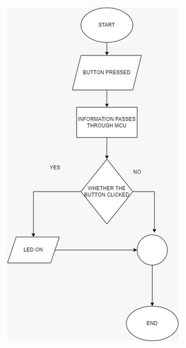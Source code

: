 ![Flowchart](https://github.com/BhargavaRaj/M3_Wiper-Control-System/blob/8fe6ad44abe125e0f7e78a252d74f2465d0a2c9e/2_Design/Flow%20Chart.jpeg)
